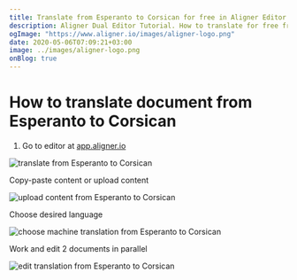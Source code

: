 ```yaml
---
title: Translate from Esperanto to Corsican for free in Aligner Editor
description: Aligner Dual Editor Tutorial. How to translate for free from Esperanto to Corsican. Aligner is multilingual document management platform. 
ogImage: "https://www.aligner.io/images/aligner-logo.png"
date: 2020-05-06T07:09:21+03:00
image: ../images/aligner-logo.png
onBlog: true
---
```


# How to translate document from Esperanto to Corsican

1. Go to editor at [app.aligner.io](https://app.aligner.io "Aligner App web page")

![translate from Esperanto to Corsican](../aligner-blank-editor.png "translate from Esperanto to Corsican")

Copy-paste content or upload content

![upload content from Esperanto to Corsican](../aligner-uploaded-document.png "upload content from Esperanto to Corsican")

Choose desired language

![choose machine translation from Esperanto to Corsican](../aligner-language-dropdown.png "choose machine translation from Esperanto to Corsican")

Work and edit 2 documents in parallel

![edit translation from Esperanto to Corsican](../aligner-double-sitded-editor.png "edit translation from Esperanto to Corsican")

